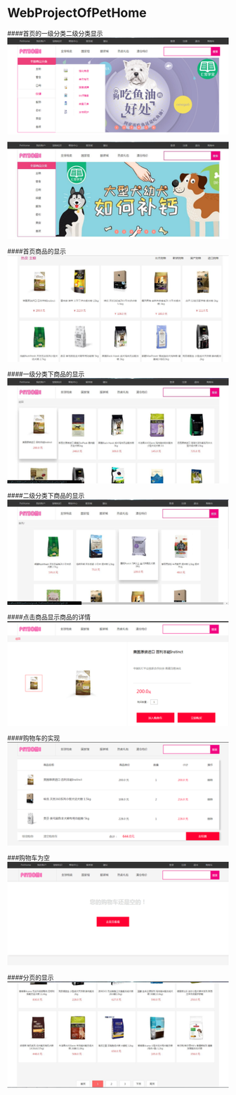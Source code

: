 # WebProjectOfPetHome

####首页的一级分类二级分类显示
![images](https://github.com/luckyblues/WebProjectOfPetHome/blob/master/images/QQ20161109205931.png)

![images](https://github.com/luckyblues/WebProjectOfPetHome/blob/master/images/QQ20161109205939.jpg)

####首页商品的显示
![images](https://github.com/luckyblues/WebProjectOfPetHome/blob/master/images/QQ20161109205943.jpg)

####一级分类下商品的显示
![images](https://github.com/luckyblues/WebProjectOfPetHome/blob/master/images/QQ20161109210001.jpg)

####二级分类下商品的显示
![images](https://github.com/luckyblues/WebProjectOfPetHome/blob/master/images/QQ20161109210005.jpg)

####点击商品显示商品的详情
![images](https://github.com/luckyblues/WebProjectOfPetHome/blob/master/images/QQ20161109205950.png)

####购物车的实现
![images](https://github.com/luckyblues/WebProjectOfPetHome/blob/master/images/QQ20161109205954.png)

###购物车为空
![images](https://github.com/luckyblues/WebProjectOfPetHome/blob/master/images/QQ20161109205958.png)

####分页的显示
![images](https://github.com/luckyblues/WebProjectOfPetHome/blob/master/images/QQ20161111113445.jpg)
